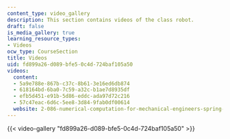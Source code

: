 ```yaml
---
content_type: video_gallery
description: This section contains videos of the class robot.
draft: false
is_media_gallery: true
learning_resource_types:
- Videos
ocw_type: CourseSection
title: Videos
uid: fd899a26-d089-bfe5-0c4d-724baf105a50
videos:
  content:
  - 5a9e788e-867b-c37c-8b61-3e16ed6db874
  - 618164bd-6ba0-7c59-a32c-b1ae7d8935df
  - efb5d451-e91b-5d86-eddc-ada97d72c216
  - 57c47eac-6d6c-5ee8-3d84-9fab0df00614
  website: 2-086-numerical-computation-for-mechanical-engineers-spring-2013
---
```

{{< video-gallery "fd899a26-d089-bfe5-0c4d-724baf105a50" >}}
